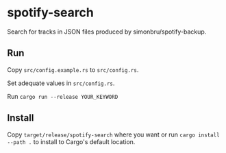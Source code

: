 # spotify-search
Search for tracks in JSON files produced by simonbru/spotify-backup.

## Run
Copy `src/config.example.rs` to `src/config.rs`.

Set adequate values in `src/config.rs`.

Run `cargo run --release YOUR_KEYWORD`

## Install
Copy `target/release/spotify-search` where you want or run `cargo install --path .` to install to Cargo's default location.
